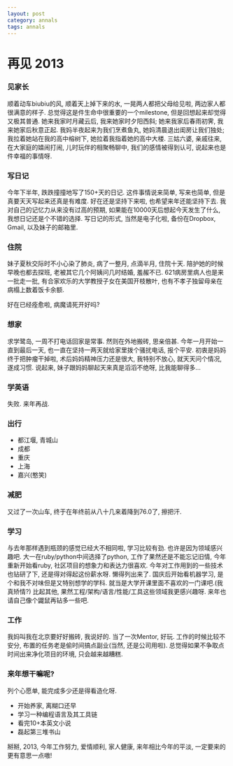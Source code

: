 ```yaml
---
layout: post
category: annals
tags: annals
---
```


再见 2013
========

### 见家长

顺着动车biubiu的风, 顺着天上掉下来的水, 一晃两人都把父母给见啦, 两边家人都很满意的样子.
总觉得这是件生命中很重要的一个milestone, 但是回想起来却觉得又极其普通.
她来我家时月藏云后, 我来她家时夕阳西斜;
她来我家后春雨初霁, 我来她家后秋意正起.
我妈半夜起来为我们烹煮鱼丸, 她妈清晨退出闺房让我们独处;
我拉着她站在我的高中榕树下, 她拉着我指着她的高中大楼.
三姑六婆, 亲戚往来, 在大家庭的嬉闹打闹, 儿时玩伴的相聚畅聊中, 我们的感情被得到认可, 说起来也是件幸福的事情呀.

### 写日记 

今年下半年, 跌跌撞撞地写了150+天的日记.
这件事情说来简单, 写来也简单, 但是真要天天写起来还真是有难度.
好在还是坚持下来啦, 也希望来年还能坚持下去.
我对自己的记忆力从来没有过高的预期, 如果能在10000天后想起今天发生了什么, 我想日记还是个不错的选择.
写日记的形式, 当然是电子化啦, 备份在Dropbox, Gmail, 以及妹子的邮箱里. 

### 住院

妹子夏秋交际时不小心染了肺炎, 病了一整月, 点滴半月, 住院十天.
陪护她的时候早晚也都去探班, 老被其它几个阿姨问几时结婚, 羞赧不已.
621病房里病人也是来一批走一批, 有合家欢乐的大学教授子女在美国开枝散叶, 也有不孝子独留母亲在病榻上数着饭卡余额.

好在已经痊愈啦, 病魔请死开好吗? 

### 想家

求学鹭岛, 一周不打电话回家是常事.
然则在外地搬砖, 思亲倍甚.
今年一月开始一直到最后一天, 也一直在坚持一两天就给家里拨个骚扰电话, 报个平安.
初衷是妈妈终于把肿瘤干掉啦, 术后妈妈精神压力还是很大, 我特别不放心, 就天天问个情况, 遂成习惯.
说起来, 妹子跟妈妈聊起天来真是滔滔不绝呀, 比我能聊得多...

### 学英语

失败.
来年再战.

### 出行

* 都江堰, 青城山
* 成都
* 重庆
* 上海
* 嘉兴(憨笑)

### 减肥

又过了一次山车, 终于在年终前从八十几来着降到76.0了, 擦把汗.

### 学习

与去年那样遇到瓶颈的感觉已经大不相同啦, 学习比较有劲.
也许是因为领域感兴趣吧.
大一在ruby/python中间选择了python, 工作了果然还是不能忘记旧情, 今年重新开始看ruby, 社区项目的想象力和表达力很喜欢.
今年对工作用到的一些技术也钻研了下, 还是得对得起这份薪水呀. 懒得列出来了.
国庆后开始看机器学习, 是个和我不对味但是又特别想学的学科. 就当是大学开课里面不喜欢的一门课吧.(我真矫情?)
比起其他, 果然工程/架构/语言/性能/工具这些领域我更感兴趣呀.
来年也请自己像个鼹鼠再钻多一些吧.

### 工作

我妈叫我在北京要好好搬砖, 我说好的.
当了一次Mentor, 好玩.
工作的时候比较不安分, 布置的任务老是偷时间搞点副业(当然, 还是公司用啦).
总觉得如果不争取点时间出来净化项目的环境, 只会越来越糟糕.

### 来年想干嘛呢?

列个心愿单, 能完成多少还是得看造化呀.

* 开始养家, 离糊口还早
* 学习一种编程语言及其工具链 
* 看完10+本英文小说
* 磊起第三堆书山

掰掰, 2013, 今年工作努力, 爱情顺利, 家人健康, 来年相比今年的平淡, 一定要来的更有意思一点嗷!
